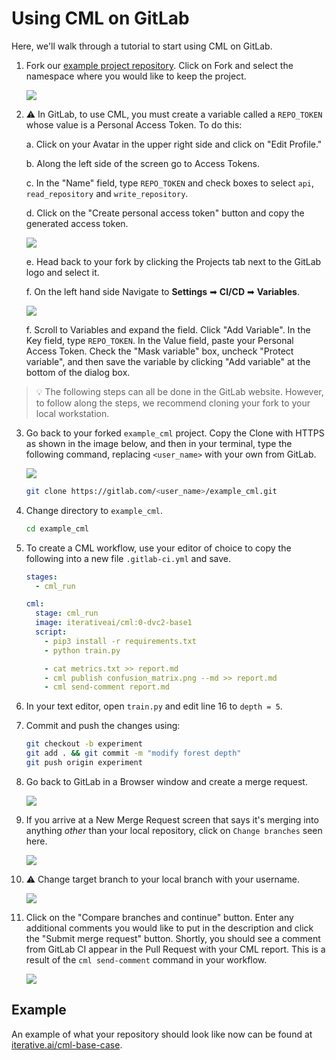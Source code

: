 # Using CML on GitLab

Here, we'll walk through a tutorial to start using CML on GitLab.

1. Fork our
   [example project repository](https://gitlab.com/iterative.ai/example_cml).
   Click on Fork and select the namespace where you would like to keep the
   project.

   ![](/img/gitlab_fork_cml_project.png)

2. ⚠️ In GitLab, to use CML, you must create a variable called a `REPO_TOKEN`
   whose value is a Personal Access Token. To do this:

   a. Click on your Avatar in the upper right side and click on "Edit Profile."

   b. Along the left side of the screen go to Access Tokens.

   c. In the "Name" field, type `REPO_TOKEN` and check boxes to select `api`,
   `read_repository` and `write_repository`.

   d. Click on the "Create personal access token" button and copy the generated
   access token.

   ![](/img/personal_access_token.png)

   e. Head back to your fork by clicking the Projects tab next to the GitLab
   logo and select it.

   f. On the left hand side Navigate to **Settings** ➡ **CI/CD** ➡
   **Variables**.

   ![](/img/ci_cd_navigation.png)

   f. Scroll to Variables and expand the field. Click "Add Variable". In the Key
   field, type `REPO_TOKEN`. In the Value field, paste your Personal Access
   Token. Check the "Mask variable" box, uncheck "Protect variable", and then
   save the variable by clicking "Add variable" at the bottom of the dialog box.

> 💡 The following steps can all be done in the GitLab website. However, to
> follow along the steps, we recommend cloning your fork to your local
> workstation.

3. Go back to your forked `example_cml` project. Copy the Clone with HTTPS as
   shown in the image below, and then in your terminal, type the following
   command, replacing `<user_name>` with your own from GitLab.

   ![](/img/gitlab_cml_clone.png)

   ```bash
   git clone https://gitlab.com/<user_name>/example_cml.git
   ```

4. Change directory to `example_cml`.

   ```bash
   cd example_cml
   ```

5. To create a CML workflow, use your editor of choice to copy the following
   into a new file `.gitlab-ci.yml` and save.

   ```yaml
   stages:
     - cml_run

   cml:
     stage: cml_run
     image: iterativeai/cml:0-dvc2-base1
     script:
       - pip3 install -r requirements.txt
       - python train.py

       - cat metrics.txt >> report.md
       - cml publish confusion_matrix.png --md >> report.md
       - cml send-comment report.md
   ```

6. In your text editor, open `train.py` and edit line 16 to `depth = 5`.

7. Commit and push the changes using:

   ```bash
   git checkout -b experiment
   git add . && git commit -m "modify forest depth"
   git push origin experiment
   ```

8. Go back to GitLab in a Browser window and create a merge request.

   ![](/img/create_merge_request.png)

9. If you arrive at a New Merge Request screen that says it's merging into
   anything _other_ than your local repository, click on `Change branches` seen
   here.

   ![](/img/new_merge_request.png)

10. ⚠️ Change target branch to your local branch with your username.

    ![](/img/change_user_name.png)

11. Click on the "Compare branches and continue" button. Enter any additional
    comments you would like to put in the description and click the "Submit
    merge request" button. Shortly, you should see a comment from GitLab CI
    appear in the Pull Request with your CML report. This is a result of the
    `cml send-comment` command in your workflow.

    ![](/img/cml_start_gitlab_end.png)

## Example

An example of what your repository should look like now can be found at
[iterative.ai/cml-base-case](https://gitlab.com/iterative.ai/cml-base-case).
